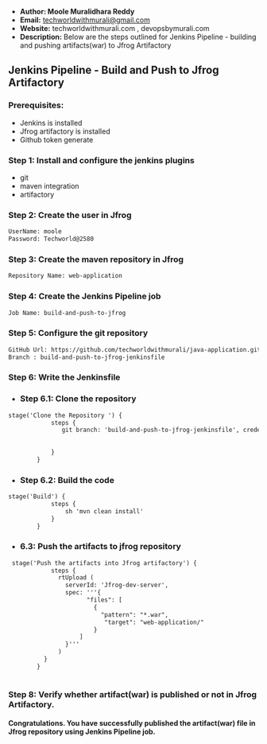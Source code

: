+ <b>Author: Moole Muralidhara Reddy</b></br>
+ <b>Email:</b> techworldwithmurali@gmail.com</br>
+ <b>Website:</b> techworldwithmurali.com , devopsbymurali.com</br>
+ <b>Description:</b> Below are the steps outlined for Jenkins Pipeline - building and pushing artifacts(war) to Jfrog Artifactory</br>

## Jenkins Pipeline - Build and Push to Jfrog Artifactory

### Prerequisites:
  + Jenkins is installed
  + Jfrog artifactory is installed
  + Github token generate

### Step 1: Install and configure the jenkins plugins
  + git
  + maven integration
  + artifactory
  
### Step 2: Create the user in Jfrog
```xml
UserName: moole
Password: Techworld@2580
```
### Step 3: Create the maven repository in Jfrog
```xml
Repository Name: web-application
```
### Step 4: Create the Jenkins Pipeline job
```xml
Job Name: build-and-push-to-jfrog
```
### Step 5: Configure the git repository
```xml
GitHub Url: https://github.com/techworldwithmurali/java-application.git
Branch : build-and-push-to-jfrog-jenkinsfile
```
### Step 6: Write the Jenkinsfile
  + ### Step 6.1: Clone the repository 
```xml
stage('Clone the Repository ') {
            steps {
               git branch: 'build-and-push-to-jfrog-jenkinsfile', credentialsId: 'Github_credentails', url: 'https://github.com/techworldwithmurali/java-application.git'
               
               
            }
        }
```
  + ### Step 6.2: Build the code
```xml
stage('Build') {
            steps {
                sh 'mvn clean install'
            }
        }
```
  + ### 6.3: Push the artifacts to jfrog repository
```xml
 stage('Push the artifacts into Jfrog artifactory') {
            steps {
              rtUpload (
                serverId: 'Jfrog-dev-server',
                spec: '''{
                      "files": [
                        {
                          "pattern": "*.war",
                           "target": "web-application/"
                        }
                    ]
                }'''
              )
          }
        }
  
```

### Step 8: Verify whether artifact(war) is published or not in Jfrog Artifactory.

#### Congratulations. You have successfully published the artifact(war) file in Jfrog repository using Jenkins Pipeline job.
